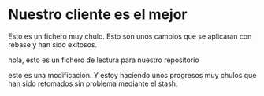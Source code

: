 # Nuestro cliente es el mejor

Esto es un fichero muy chulo. Esto son unos cambios que se aplicaran con rebase y han sido exitosos.

hola, esto es un fichero de lectura para nuestro repositorio

esto es una modificacion. Y estoy haciendo unos progresos muy chulos que han sido retomados sin problema mediante el stash.
